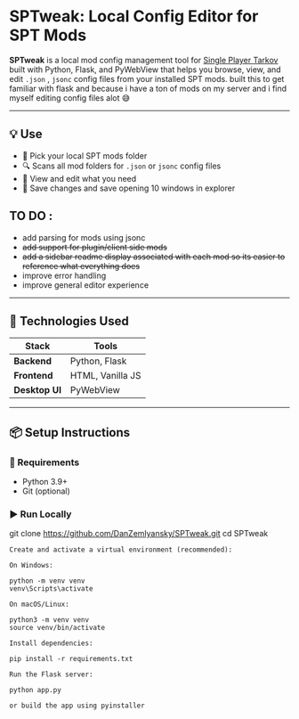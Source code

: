 # SPTweak: Local Config Editor for SPT Mods

**SPTweak** is a local mod config management tool for [Single Player Tarkov](https://github.com/sp-tarkov) built with Python, Flask, and PyWebView that helps you browse, view, and edit `.json` , `jsonc` config files from your installed SPT mods. built this to get familiar with flask and because i have a ton of mods on my server and i find myself editing config files alot 😅


---

## 💡 Use

- 📁 Pick your local SPT mods folder
- 🔍 Scans all mod folders for `.json` or `jsonc` config files
- 📝 View and edit what you need
- 💾 Save changes and save opening 10 windows in explorer


## TO DO : 

- add parsing for mods using jsonc
- ~~add support for plugin/client side mods~~
- ~~add a sidebar readme display associated with each mod so its easier to reference what everything does~~
- improve error handling
- improve general editor experience
---

## 🧰 Technologies Used

| Stack        | Tools               |
|--------------|---------------------|
| **Backend**  | Python, Flask       |
| **Frontend** | HTML, Vanilla JS    |
| **Desktop UI** | PyWebView        |

---

## 📦 Setup Instructions

### 🔧 Requirements

- Python 3.9+
- Git (optional)

### ▶️ Run Locally

git clone https://github.com/DanZemlyansky/SPTweak.git
cd SPTweak

    Create and activate a virtual environment (recommended):

    On Windows:

    python -m venv venv
    venv\Scripts\activate

    On macOS/Linux:

    python3 -m venv venv
    source venv/bin/activate

    Install dependencies:

    pip install -r requirements.txt

    Run the Flask server:

    python app.py

    or build the app using pyinstaller
